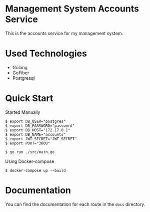 # Management System Accounts Service

This is the accounts service for my management system.

# Used Technologies

- Golang
- GoFiber
- Postgresql

# Quick Start

Started Manually

```console
$ export DB_USER="postgres"
$ export DB_PASSWORD="password"
$ export DB_HOST="172.17.0.1"
$ export DB_NAME="accounts"
$ export JWT_SECRET="JWT_SECRET"
$ export PORT="3000"

$ go run ./src/main.go
```

Using Docker-compose

```
$ docker-compose up --build
```

# Documentation

You can find the documentation for each route in the `docs` directory.
